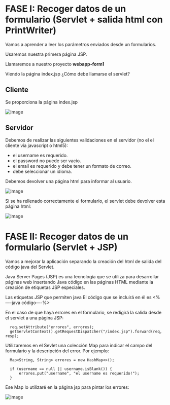 # FASE I: Recoger datos de un formulario (Servlet + salida html con PrintWriter)

Vamos a aprender a leer los parámetros enviados desde un formularios.

Usaremos nuestra primera página JSP.

Llamaremos a nuestro proyecto **webapp-form1**

Viendo la página index.jsp ¿Cómo debe llamarse el servlet?

## Cliente

Se proporciona la página index.jsp

![image](https://github.com/user-attachments/assets/ed4c8243-d89f-42e0-a943-df594ad64ca2)

## Servidor

Debemos de realizar las siguientes validaciones en el servidor (no el el cliente vía javascript o html5):

- el username es requerido.
- el password no puede ser vacío.
- el email es requerido y debe tener un formato de correo.
- debe seleccionar un idioma.

Debemos devolver una página html para informar al usuario.

![image](https://github.com/user-attachments/assets/72b6f8b9-8d71-4bab-bfc1-5ae4e821d4c0)

Si se ha rellenado correctamente el formulario, el servlet debe devolver esta página html:

![image](https://github.com/user-attachments/assets/c5fa1216-f499-4fb5-9758-9494aa1b40a9)

# FASE II: Recoger datos de un formulario (Servlet + JSP)

Vamos a mejorar la aplicación separando la creación del html de salida del código java del Servlet.

Java Server Pages (JSP) es una tecnología que se utiliza para desarrollar páginas web insertando Java código en las páginas HTML mediante la creación de etiquetas JSP especiales. 

Las etiquetas JSP que permiten java El código que se incluirá en él es <% —-java código—-%>

En el caso de que haya errores en el formulario, se redigirá la salida desde el servlet a una página JSP:

```
  req.setAttribute("errores", errores);
  getServletContext().getRequestDispatcher("/index.jsp").forward(req, resp);
```

Utilizaremos en el Sevlet una colección Map para indicar el campo del formulario y la descripción del error. Por ejemplo:

```
  Map<String, String> errores = new HashMap<>();

  if (username == null || username.isBlank()) {
      errores.put("username", "el username es requerido!");
  }
```

Ese Map lo utilizaré en la página jsp para pintar los errores:

![image](https://github.com/user-attachments/assets/0dbdca02-212c-47cf-8e64-354058745a18)

